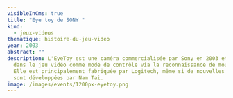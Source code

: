 ```yaml
---
visibleInCms: true
title: "Eye toy de SONY "
kind:
  - jeux-videos
thematique: histoire-du-jeu-video
year: 2003
abstract: ""
description: L'EyeToy est une caméra commercialisée par Sony en 2003 et utilisée
  dans le jeu vidéo comme mode de contrôle via la reconnaissance de mouvement.
  Elle est principalement fabriquée par Logitech, même si de nouvelles versions
  sont développées par Nam Tai.
image: /images/events/1200px-eyetoy.png
---
```

